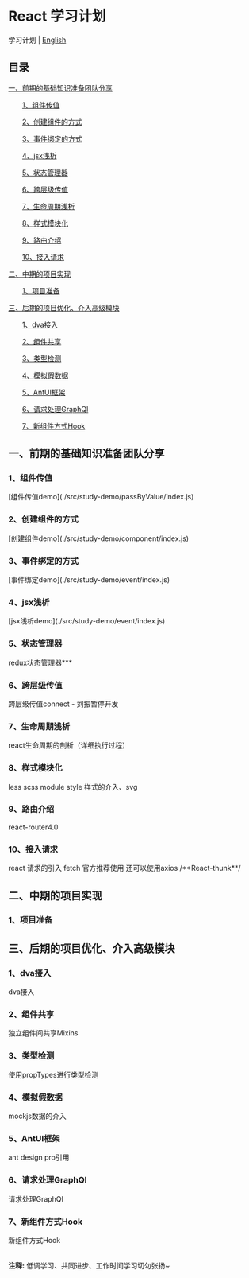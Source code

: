 # React 学习计划

学习计划 | [English](./README.md) 

## 目录
[一、前期的基础知识准备团队分享](#前期)

&emsp;&emsp;[1、组件传值](#information)

&emsp;&emsp;[2、创建组件的方式](#component)

&emsp;&emsp;[3、事件绑定的方式](#event)

&emsp;&emsp;[4、jsx浅析](#jsx)

&emsp;&emsp;[5、状态管理器](#redux)

&emsp;&emsp;[6、跨层级传值](#spaninformation)

&emsp;&emsp;[7、生命周期浅析](#lifecycle)

&emsp;&emsp;[8、样式模块化](#style)

&emsp;&emsp;[9、路由介绍](#router)

&emsp;&emsp;[10、接入请求](#request)

[二、中期的项目实现](#中期)

&emsp;&emsp;[1、项目准备](#prepare)

[三、后期的项目优化、介入高级模块](#后期)

&emsp;&emsp;[1、dva接入](#dva)

&emsp;&emsp;[2、组件共享](#mixin)

&emsp;&emsp;[3、类型检测](#propstype)

&emsp;&emsp;[4、模拟假数据](#mockjs)

&emsp;&emsp;[5、AntUI框架](#ant)

&emsp;&emsp;[6、请求处理GraphQl](#graphql)

&emsp;&emsp;[7、新组件方式Hook](#hook)


<h2 id="前期">一、前期的基础知识准备团队分享</h2>
<h3 id="information">1、组件传值</h3>
[组件传值demo](./src/study-demo/passByValue/index.js) 

<h3 id="component">2、创建组件的方式</h3>
[创建组件demo](./src/study-demo/component/index.js) 

<h3 id="event">3、事件绑定的方式</h3>
[事件绑定demo](./src/study-demo/event/index.js) 

<h3 id="jsx">4、jsx浅析</h3>
[jsx浅析demo](./src/study-demo/event/index.js) 

<h3 id="redux">5、状态管理器</h3>
redux状态管理器***

<h3 id="spaninformation">6、跨层级传值</h3>
跨层级传值connect  - 刘振暂停开发

<h3 id="lifecycle">7、生命周期浅析</h3>
react生命周期的剖析（详细执行过程）

<h3 id="style">8、样式模块化</h3>
less scss module style 样式的介入、svg

<h3 id="router">9、路由介绍</h3>
react-router4.0

<h3 id="request">10、接入请求</h3>
react 请求的引入 fetch 官方推荐使用    还可以使用axios    /**React-thunk**/

<h2 id="中期">二、中期的项目实现</h2>
<h3 id="prepare">1、项目准备</h3>

<h2 id="后期">三、后期的项目优化、介入高级模块</h2>
<h3 id="dva">1、dva接入</h3>
dva接入

<h3 id="mixin">2、组件共享</h3>
独立组件间共享Mixins

<h3 id="propstype">3、类型检测</h3>
使用propTypes进行类型检测

<h3 id="mockjs">4、模拟假数据</h3>
mockjs数据的介入

<h3 id="ant">5、AntUI框架</h3>
ant design pro引用

<h3 id="graphql">6、请求处理GraphQl</h3>
请求处理GraphQl

<h3 id="hook">7、新组件方式Hook</h3>
新组件方式Hook

<br />
<br />

**注释:** 低调学习、共同进步、工作时间学习切勿张扬~
